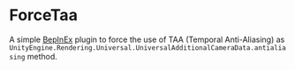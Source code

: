 # ForceTaa

A simple [BepInEx](https://github.com/BepInEx/BepInEx) plugin to force the use of TAA (Temporal Anti-Aliasing) as `UnityEngine.Rendering.Universal.UniversalAdditionalCameraData.antialiasing` method.
